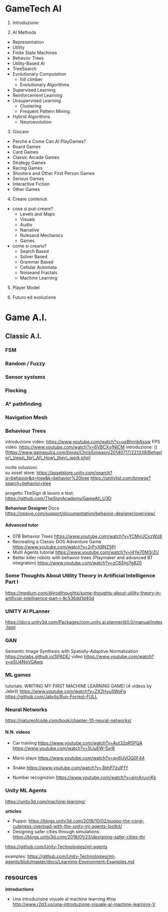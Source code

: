 # GameTech AI

1. introduzione

2. AI Methods
  - Representation
  - Utility
  - Finite State Machines
  - Behavior Trees 
  - Utility-Based AI
  - TreeSearch
  - Evolutionary Computation
    - hill climber
    - Evolutionary Algorithms
  - Supervised Learning
  - Reinforcement Learning
  - Unsupervised Learning
    - Clustering
    - Frequent Pattern Mining
  - Hybrid Algorithms
    - Neuroevolution

3. Giocare
  - Perché e Come Can AI PlayGames? 
  - Board Games
  - Card Games
  - Classic Arcade Games
  - Strategy Games
  - Racing Games
  - Shooters and Other First Person Games
  - Serious Games
  - Interactive Fiction
  - Other Games

4. Creare contenuti
  - cosa si può creare?
    - Levels and Maps
    - Visuals
    - Audio
    - Narrative
    - Rulesand Mechanics
    - Games
  - come si creano?
    - Search Based
    - Solver Based
    - Grammar Based
    - Cellular Automata
    - Noiseand Fractals
    - Machine Learning 

5. Player Model

6. Futuro ed evoluzione
   

# Game A.I.

## Classic A.I.

### FSM

### Random / Fuzzy

### Sensor systems

### Flocking

### A* pathfinding

### Navigation Mesh

### Behaviour Trees
introduzione video: https://www.youtube.com/watch?v=uq8hnnkAxsw
FPS video: https://www.youtube.com/watch?v=6VBCXvfNlCM
introduzione: ()[https://www.gamasutra.com/blogs/ChrisSimpson/20140717/221339/Behavior\_trees\_for\_AI\_How\_they\_work.php]

molte soluzioni:  
su asset store: https://assetstore.unity.com/search?q=behavior&q=tree&k=behavior%20tree
https://unitylist.com/browse?search=behavior+tree

progetto TheSign di lavoro e test:
https://github.com/TheSignAcademy/GameAI\_U3D

**Behaviour Designer**
Docs https://opsive.com/support/documentation/behavior-designer/overview/  

#### Advanced tutor
- 07B Behavior Trees https://www.youtube.com/watch?v=YCMvUCxzWz8
- Recreating a Classic DOS Adventure Game https://www.youtube.com/watch?v=2rPyX8NZ5PI
- Multi Agents tutorial https://www.youtube.com/watch?v=l4Ye70M3rZU
- Better killer robots with behavior trees (Playmaker and advanced BT integration)
https://www.youtube.com/watch?v=zC63mj7g820

### Some Thoughts About Utility Theory in Artificial Intelligence Part I
https://medium.com/@jrodthoughts/some-thoughts-about-utility-theory-in-artificial-intelligence-part-i-9c536dd1d40d

### UNITY AI PLanner
https://docs.unity3d.com/Packages/com.unity.ai.planner@0.0/manual/index.html

### GAN
Semantic Image Synthesis with Spatially-Adaptive Normalization
https://nvlabs.github.io/SPADE/
video https://www.youtube.com/watch?v=p5U4NgVGAwg

### ML games
tutorials:
WRITING MY FIRST MACHINE LEARNING GAME! (4 videos by Jebril)
https://www.youtube.com/watch?v=ZX2Hyu5WoFg
https://github.com/Jabrils/Run-Forrest-FULL

### Neural Networks
https://natureofcode.com/book/chapter-10-neural-networks/

#### N.N. videos
- Car training
https://www.youtube.com/watch?v=Aut32pR5PQA
https://www.youtube.com/watch?v=5lJuEW-5vr8

- Mario plays
https://www.youtube.com/watch?v=qv6UVOQ0F44

- Snake
https://www.youtube.com/watch?v=3bhP7zulFfY

- Number recognizion
https://www.youtube.com/watch?v=aircAruvnKk

### Unity ML Agents
https://unity3d.com/machine-learning/

**articles**
- Puppo: https://blogs.unity3d.com/2018/10/02/puppo-the-corgi-cuteness-overload-with-the-unity-ml-agents-toolkit/
- Designing safer cities through simulations: https://blogs.unity3d.com/2018/01/23/designing-safer-cities-thr

https://github.com/Unity-Technologies/ml-agents

examples: https://github.com/Unity-Technologies/ml-agents/blob/master/docs/Learning-Environment-Examples.md

## resources

**introductions**
- Una introduzione visuale al machine learning #top  
	  <http://www.r2d3.us/una-introduzione-visuale-al-machine-learning-1/>


